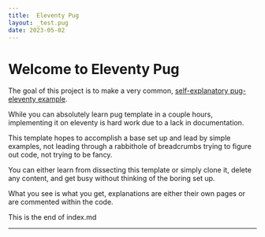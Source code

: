 ```yaml
---
title:  Eleventy Pug
layout: _test.pug
date: 2023-05-02
---
```


# Welcome to Eleventy Pug

The goal of this project is to make a very common, [self-explanatory pug-eleventy example](https://tvtropes.org/pmwiki/pmwiki.php/Main/ShapedLikeItself).

While you can absolutely learn pug template in a couple hours, implementing it on eleventy is hard work due to a lack in documentation.

This template hopes to accomplish a base set up and lead by simple examples, not leading through a rabbithole of breadcrumbs trying to figure out code, not trying to be fancy.

You can either learn from dissecting this template or simply clone it, delete any content, and get busy without thinking of the boring set up.

What you see is what you get, explanations are either their own pages or are commented within the code.

This is the end of index.md

---
